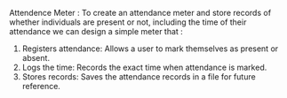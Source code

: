 Attendence Meter : 
To create an attendance meter and store records of whether individuals are present or not, including the time of their attendance we can design a simple meter that :

1. Registers attendance: Allows a user to mark themselves as present or absent.
2. Logs the time: Records the exact time when attendance is marked.
3. Stores records: Saves the attendance records in a file for future reference.
